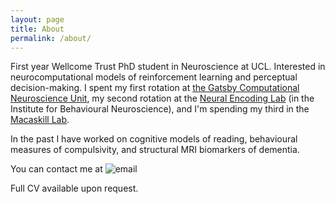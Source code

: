 ```yaml
---
layout: page
title: About
permalink: /about/
---
```

First year Wellcome Trust PhD student in Neuroscience at UCL. Interested in neurocomputational models of reinforcement learning and perceptual decision-making. I spent my first rotation at [the Gatsby Computational Neuroscience Unit](http://www.gatsby.ucl.ac.uk/), my second rotation at the [Neural Encoding Lab](https://bendorlab.wordpress.com/) (in the Institute for Behavioural Neuroscience), and I'm spending my third in the [Macaskill Lab](http://macaskilllab.com/).

In the past I have worked on cognitive models of reading, behavioural measures of compulsivity, and structural MRI biomarkers of dementia. 

You can contact me at ![email](http://i.imgur.com/JgZDTCM.jpg)

Full CV available upon request. 
